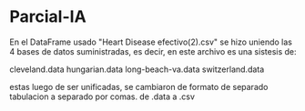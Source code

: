 # Parcial-IA
En el DataFrame usado "Heart Disease efectivo(2).csv" se hizo uniendo las 4 bases de datos suministradas, es decir, en este archivo es una sistesis de:

cleveland.data
hungarian.data 
long-beach-va.data 
switzerland.data

estas luego de ser unificadas, se cambiaron de formato de separado tabulacion a separado por comas. 
de .data a .csv

